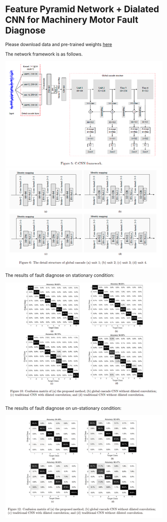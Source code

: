 # Feature Pyramid Network + Dialated CNN for Machinery Motor Fault Diagnose


Please download data and pre-trained weights [here](https://drive.google.com/open?id=1IJQv8qc61Ebx02L-xfFzrITLoHqU1eb9)


The network framework is as follows.

![](figs/net1.png)
![](figs/net2.png)


The results of fault diagnose on stationary condition:

![](figs/confmatrix-still.png)


The results of fault diagnose on un-stationary condition:

![](figs/confmatrix-changingspeed.png)

